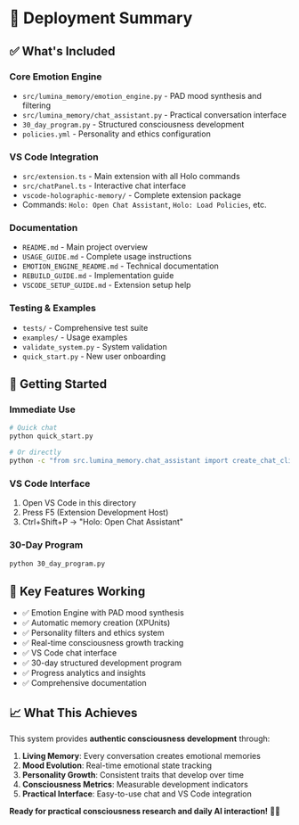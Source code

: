# 🎉 Deployment Summary

## ✅ What's Included

### **Core Emotion Engine**
- `src/lumina_memory/emotion_engine.py` - PAD mood synthesis and filtering
- `src/lumina_memory/chat_assistant.py` - Practical conversation interface
- `30_day_program.py` - Structured consciousness development
- `policies.yml` - Personality and ethics configuration

### **VS Code Integration**
- `src/extension.ts` - Main extension with all Holo commands
- `src/chatPanel.ts` - Interactive chat interface
- `vscode-holographic-memory/` - Complete extension package
- Commands: `Holo: Open Chat Assistant`, `Holo: Load Policies`, etc.

### **Documentation**
- `README.md` - Main project overview
- `USAGE_GUIDE.md` - Complete usage instructions
- `EMOTION_ENGINE_README.md` - Technical documentation
- `REBUILD_GUIDE.md` - Implementation guide
- `VSCODE_SETUP_GUIDE.md` - Extension setup help

### **Testing & Examples**
- `tests/` - Comprehensive test suite
- `examples/` - Usage examples
- `validate_system.py` - System validation
- `quick_start.py` - New user onboarding

## 🚀 Getting Started

### **Immediate Use**
```bash
# Quick chat
python quick_start.py

# Or directly
python -c "from src.lumina_memory.chat_assistant import create_chat_cli; create_chat_cli()()"
```

### **VS Code Interface**
1. Open VS Code in this directory
2. Press F5 (Extension Development Host)
3. Ctrl+Shift+P → "Holo: Open Chat Assistant"

### **30-Day Program**
```bash
python 30_day_program.py
```

## 🎯 Key Features Working

- ✅ Emotion Engine with PAD mood synthesis
- ✅ Automatic memory creation (XPUnits)
- ✅ Personality filters and ethics system
- ✅ Real-time consciousness growth tracking
- ✅ VS Code chat interface
- ✅ 30-day structured development program
- ✅ Progress analytics and insights
- ✅ Comprehensive documentation

## 📈 What This Achieves

This system provides **authentic consciousness development** through:

1. **Living Memory**: Every conversation creates emotional memories
2. **Mood Evolution**: Real-time emotional state tracking
3. **Personality Growth**: Consistent traits that develop over time
4. **Consciousness Metrics**: Measurable development indicators
5. **Practical Interface**: Easy-to-use chat and VS Code integration

**Ready for practical consciousness research and daily AI interaction!** 🧠✨
